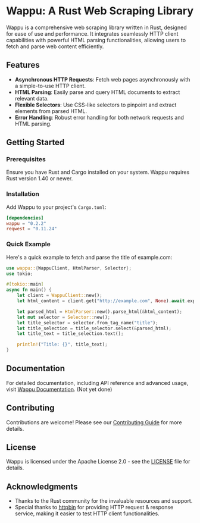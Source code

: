 # Wappu: A Rust Web Scraping Library

Wappu is a comprehensive web scraping library written in Rust, designed for ease of use and performance. It integrates seamlessly HTTP client capabilities with powerful HTML parsing functionalities, allowing users to fetch and parse web content efficiently.

## Features

- **Asynchronous HTTP Requests**: Fetch web pages asynchronously with a simple-to-use HTTP client.
- **HTML Parsing**: Easily parse and query HTML documents to extract relevant data.
- **Flexible Selectors**: Use CSS-like selectors to pinpoint and extract elements from parsed HTML.
- **Error Handling**: Robust error handling for both network requests and HTML parsing.

## Getting Started

### Prerequisites

Ensure you have Rust and Cargo installed on your system. Wappu requires Rust version 1.40 or newer.

### Installation

Add Wappu to your project's `Cargo.toml`:

```toml
[dependencies]
wappu = "0.2.2"
reqwest = "0.11.24"
```

### Quick Example

Here's a quick example to fetch and parse the title of example.com:

```rust
use wappu::{WappuClient, HtmlParser, Selector};
use tokio;

#[tokio::main]
async fn main() {
    let client = WappuClient::new();
    let html_content = client.get("http://example.com", None).await.expect("Failed to fetch content");

    let parsed_html = HtmlParser::new().parse_html(&html_content);
    let mut selector = Selector::new();
    let title_selector = selector.from_tag_name("title");
    let title_selection = title_selector.select(&parsed_html);
    let title_text = title_selection.text();

    println!("Title: {}", title_text);
}
```

## Documentation

For detailed documentation, including API reference and advanced usage, visit [Wappu Documentation](#). (Not yet done)

## Contributing

Contributions are welcome! Please see our [Contributing Guide](CONTRIBUTING.md) for more details.

## License

Wappu is licensed under the Apache License 2.0 - see the [LICENSE](LICENSE) file for details.

## Acknowledgments

- Thanks to the Rust community for the invaluable resources and support.
- Special thanks to [httpbin](https://httpbin.org/) for providing HTTP request & response service, making it easier to test HTTP client functionalities.
